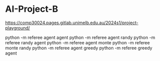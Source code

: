 # AI-Project-B

https://comp30024.pages.gitlab.unimelb.edu.au/2024s1/project-playground/

python -m referee agent agent
python -m referee agent randy
python -m referee randy agent
python -m referee agent monte
python -m referee monte randy
python -m referee agent greedy
python -m referee greedy agent